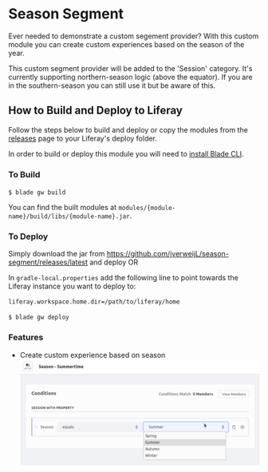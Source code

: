 # Season Segment

Ever needed to demonstrate a custom segement provider?
With this custom module you can create custom experiences based on the season of the year.

This custom segment provider will be added to the 'Session' category.
It's currently supporting northern-season logic (above the equator).
If you are in the southern-season you can still use it but be aware of this.

## How to Build and Deploy to Liferay

Follow the steps below to build and deploy or copy the modules from the [releases](../../releases/latest) page to your Liferay's deploy folder.

In order to build or deploy this module you will need to [install Blade CLI](https://help.liferay.com/hc/en-us/articles/360028833852-Installing-Blade-CLI).

### To Build

`$ blade gw build`

You can find the built modules at `modules/{module-name}/build/libs/{module-name}.jar`.

### To Deploy

Simply download the jar from https://github.com/jverweijL/season-segment/releases/latest and deploy OR

In `gradle-local.properties` add the following line to point towards the Liferay instance you want to deploy to:
```
liferay.workspace.home.dir=/path/to/liferay/home
```

`$ blade gw deploy`


### Features

* Create custom experience based on season
  ![feature one](img.png)